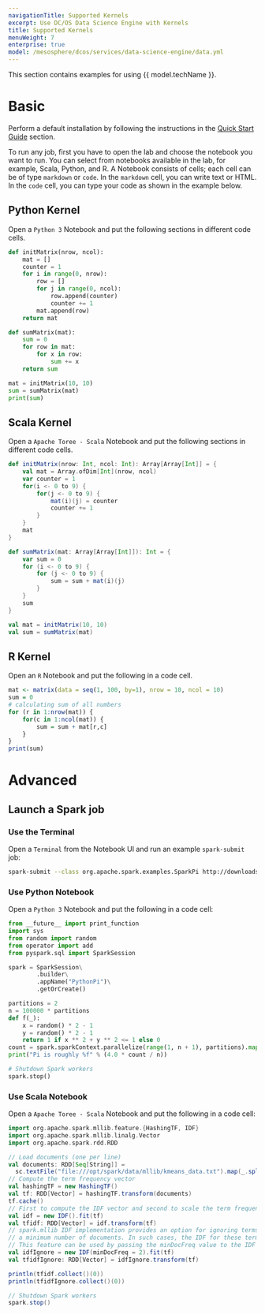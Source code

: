 ```yaml
---
navigationTitle: Supported Kernels  
excerpt: Use DC/OS Data Science Engine with Kernels
title: Supported Kernels
menuWeight: 7
enterprise: true
model: /mesosphere/dcos/services/data-science-engine/data.yml
---
```


This section contains examples for using {{ model.techName }}.

# Basic

Perform a default installation by following the instructions in the [Quick Start Guide](/mesosphere/dcos/services/data-science-engine/2.1.0/quick-start/) section.

To run any job, first you have to open the lab and choose the notebook you want to run.
You can select from notebooks available in the lab, for example, Scala, Python, and R.
A Notebook consists of cells; each cell can be of type `markdown` or `code`.
In the `markdown` cell, you can write text or HTML. In the `code` cell, you can type your code as shown in the example below.

## Python Kernel
Open a `Python 3` Notebook and put the following sections in different code cells.

```python
def initMatrix(nrow, ncol):
    mat = []
    counter = 1
    for i in range(0, nrow):
        row = []
        for j in range(0, ncol):
            row.append(counter)
            counter += 1
        mat.append(row)
    return mat
```
```python
def sumMatrix(mat):
    sum = 0
    for row in mat:
        for x in row:
            sum += x
    return sum
```
```python
mat = initMatrix(10, 10)
sum = sumMatrix(mat)
print(sum)
```

## Scala Kernel
Open a `Apache Toree - Scala` Notebook and put the following sections in different code cells.

```scala
def initMatrix(nrow: Int, ncol: Int): Array[Array[Int]] = {
    val mat = Array.ofDim[Int](nrow, ncol)
    var counter = 1
    for(i <- 0 to 9) {
        for(j <- 0 to 9) {
            mat(i)(j) = counter
            counter += 1
        }
    }
    mat
}
```
```scala
def sumMatrix(mat: Array[Array[Int]]): Int = {
    var sum = 0
    for (i <- 0 to 9) {
        for (j <- 0 to 9) {
            sum = sum + mat(i)(j)
        }
    }
    sum
}
```
```scala
val mat = initMatrix(10, 10)
val sum = sumMatrix(mat)
```

## R Kernel
Open an `R` Notebook and put the following in a code cell.

```r
mat <- matrix(data = seq(1, 100, by=1), nrow = 10, ncol = 10)
sum = 0
# calculating sum of all numbers
for (r in 1:nrow(mat)) {
    for(c in 1:ncol(mat)) {
        sum = sum + mat[r,c]
    }
}
print(sum)
```


# Advanced

## Launch a Spark job
### Use the Terminal
Open a `Terminal` from the Notebook UI and run an example `spark-submit` job:

```bash
spark-submit --class org.apache.spark.examples.SparkPi http://downloads.mesosphere.com/spark/assets/spark-examples_2.11-2.4.0.jar 100
```

### Use Python Notebook
Open a `Python 3` Notebook and put the following in a code cell:

```python
from __future__ import print_function
import sys
from random import random
from operator import add
from pyspark.sql import SparkSession
```
```python
spark = SparkSession\
        .builder\
        .appName("PythonPi")\
        .getOrCreate()
```
```python
partitions = 2
n = 100000 * partitions
def f(_):
    x = random() * 2 - 1
    y = random() * 2 - 1
    return 1 if x ** 2 + y ** 2 <= 1 else 0
count = spark.sparkContext.parallelize(range(1, n + 1), partitions).map(f).reduce(add)
print("Pi is roughly %f" % (4.0 * count / n))
```
```python
# Shutdown Spark workers
spark.stop()
```

### Use Scala Notebook
Open a `Apache Toree - Scala` Notebook and put the following in a code cell:
```scala
import org.apache.spark.mllib.feature.{HashingTF, IDF}
import org.apache.spark.mllib.linalg.Vector
import org.apache.spark.rdd.RDD
```
```scala
// Load documents (one per line)
val documents: RDD[Seq[String]] =
  sc.textFile("file:///opt/spark/data/mllib/kmeans_data.txt").map(_.split(" ").toSeq)
// Compute the term frequency vector
val hashingTF = new HashingTF()
val tf: RDD[Vector] = hashingTF.transform(documents)
tf.cache()
// First to compute the IDF vector and second to scale the term frequencies by IDF
val idf = new IDF().fit(tf)
val tfidf: RDD[Vector] = idf.transform(tf)
// spark.mllib IDF implementation provides an option for ignoring terms which occur in less than
// a minimum number of documents. In such cases, the IDF for these terms is set to 0.
// This feature can be used by passing the minDocFreq value to the IDF constructor.
val idfIgnore = new IDF(minDocFreq = 2).fit(tf)
val tfidfIgnore: RDD[Vector] = idfIgnore.transform(tf)
```
```scala
println(tfidf.collect()(0))
println(tfidfIgnore.collect()(0))
```
```scala
// Shutdown Spark workers
spark.stop() 
```
